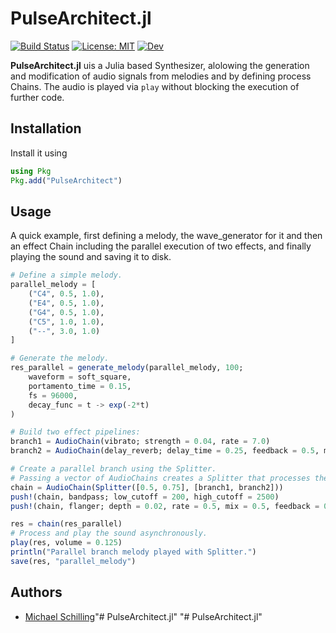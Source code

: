 # PulseArchitect.jl

[![Build Status](https://github.com/Ntropic/PulseArchitect.jl/actions/workflows/CI.yml/badge.svg?branch=main)](https://github.com/Ntropic/PulseArchitect.jl/actions/workflows/CI.yml?query=branch%3Amain)
[![License: MIT](https://img.shields.io/badge/License-MIT-yellow.svg)](https://opensource.org/licenses/MIT)
[![Dev](https://img.shields.io/badge/docs-dev-blue.svg)](https://Ntropic.github.io/PulseArchitect.jl/dev/)

**PulseArchitect.jl** uis a Julia based Synthesizer, alolowing the generation and modification of audio signals from melodies and by defining process Chains. 
The audio is played via `play` without blocking the execution of further code. 

## Installation
Install it using 
```julia
using Pkg
Pkg.add("PulseArchitect")
```

## Usage 
A quick example, first defining a melody, the wave_generator for it and then an effect Chain including the parallel execution of two effects, 
and finally playing the sound and saving it to disk.

```julia
# Define a simple melody.
parallel_melody = [
    ("C4", 0.5, 1.0),
    ("E4", 0.5, 1.0),
    ("G4", 0.5, 1.0),
    ("C5", 1.0, 1.0),
    ("--", 3.0, 1.0)
]

# Generate the melody.
res_parallel = generate_melody(parallel_melody, 100;
    waveform = soft_square,
    portamento_time = 0.15,
    fs = 96000,
    decay_func = t -> exp(-2*t)
)

# Build two effect pipelines:
branch1 = AudioChain(vibrato; strength = 0.04, rate = 7.0)
branch2 = AudioChain(delay_reverb; delay_time = 0.25, feedback = 0.5, mix = 0.7)

# Create a parallel branch using the Splitter.
# Passing a vector of AudioChains creates a Splitter that processes the input in parallel.
chain = AudioChain(Splitter([0.5, 0.75], [branch1, branch2]))
push!(chain, bandpass; low_cutoff = 200, high_cutoff = 2500)
push!(chain, flanger; depth = 0.02, rate = 0.5, mix = 0.5, feedback = 0.5)

res = chain(res_parallel)
# Process and play the sound asynchronously.
play(res, volume = 0.125)
println("Parallel branch melody played with Splitter.")
save(res, "parallel_melody")
```

## Authors
- [Michael Schilling](https://github.com/Ntropic)"# PulseArchitect.jl" 
"# PulseArchitect.jl" 
